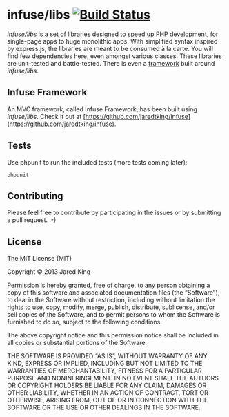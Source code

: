 infuse/libs [![Build Status](https://travis-ci.org/jaredtking/infuse-libs.png?branch=master)](https://travis-ci.org/jaredtking/infuse-libs)
===========

*infuse/libs* is a set of libraries designed to speed up PHP development, for single-page apps to huge monolithic apps. With simplified syntax inspired by express.js, the libraries are meant to be consumed à la carte. You will find few dependencies here, even amongst various classes. These libraries are unit-tested and battle-tested. There is even a [framework](https://github.com/jaredtking/infuse) built around *infuse/libs*.

## Infuse Framework

An MVC framework, called Infuse Framework, has been built using *infuse/libs*. Check it out at [https://github.com/jaredtking/infuse](https://github.com/jaredtking/infuse).

## Tests

Use phpunit to run the included tests (more tests coming later):

```
phpunit
```

## Contributing

Please feel free to contribute by participating in the issues or by submitting a pull request. :-)

## License

The MIT License (MIT)

Copyright © 2013 Jared King

Permission is hereby granted, free of charge, to any person obtaining a copy of this software and associated documentation files (the “Software”), to deal in the Software without restriction, including without limitation the rights to use, copy, modify, merge, publish, distribute, sublicense, and/or sell copies of the Software, and to permit persons to whom the Software is furnished to do so, subject to the following conditions:

The above copyright notice and this permission notice shall be included in all copies or substantial portions of the Software.

THE SOFTWARE IS PROVIDED “AS IS”, WITHOUT WARRANTY OF ANY KIND, EXPRESS OR IMPLIED, INCLUDING BUT NOT LIMITED TO THE WARRANTIES OF MERCHANTABILITY, FITNESS FOR A PARTICULAR PURPOSE AND NONINFRINGEMENT. IN NO EVENT SHALL THE AUTHORS OR COPYRIGHT HOLDERS BE LIABLE FOR ANY CLAIM, DAMAGES OR OTHER LIABILITY, WHETHER IN AN ACTION OF CONTRACT, TORT OR OTHERWISE, ARISING FROM, OUT OF OR IN CONNECTION WITH THE SOFTWARE OR THE USE OR OTHER DEALINGS IN THE SOFTWARE.